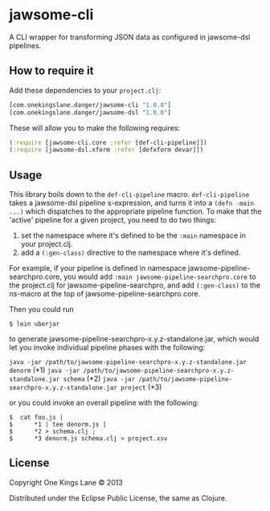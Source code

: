 # jawsome-cli

A CLI wrapper for transforming JSON data as configured in jawsome-dsl pipelines.

## How to require it

Add these dependencies to your `project.clj`:

```clj
[com.onekingslane.danger/jawsome-cli "1.0.0"]
[com.onekingslane.danger/jawsome-dsl "1.0.0"]
```

These will allow you to make the following requires:

```clj
(:require [jawsome-cli.core :refer [def-cli-pipeline]])
(:require [jawsome-dsl.xform :refer [defxform devar]])
```

## Usage

This library boils down to the `def-cli-pipeline`
macro. `def-cli-pipeline` takes a jawsome-dsl pipeline s-expression,
and turns it into a `(defn -main ...)` which dispatches to the
appropriate pipeline function. To make that the 'active' pipeline for
a given project, you need to do two things:

1. set the namespace where it's defined to be the `:main` namespace
   in your project.clj.
2. add a `(:gen-class)` directive to the namespace where it's
   defined.

For example, if your pipeline is defined in namespace
jawsome-pipeline-searchpro.core, you would add `:main
jawsome-pipeline-searchpro.core` to the project.clj for
jawsome-pipeline-searchpro, and add `(:gen-class)` to the ns-macro at
the top of jawsome-pipeline-searchpro.core.

Then you could run

    $ lein uberjar

to generate jawsome-pipeline-searchpro-x.y.z-standalone.jar, which
would let you invoke individual pipeline phases with the following:

  `java -jar /path/to/jawsome-pipeline-searchpro-x.y.z-standalone.jar denorm` (*1)
  `java -jar /path/to/jawsome-pipeline-searchpro-x.y.z-standalone.jar schema` (*2)
  `java -jar /path/to/jawsome-pipeline-searchpro-x.y.z-standalone.jar project` (*3)

or you could invoke an overall pipeline with the following:

    $  cat foo.js |
    $      *1 | tee denorm.js |
    $      *2 > schema.clj ;
    $      *3 denorm.js schema.clj > project.xsv

## License

Copyright One Kings Lane © 2013

Distributed under the Eclipse Public License, the same as Clojure.

